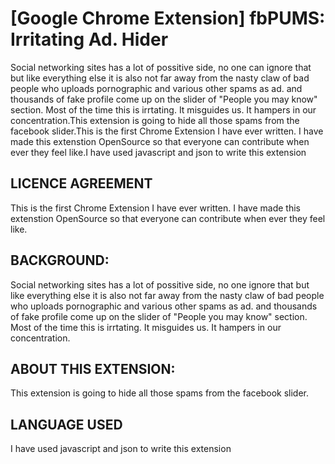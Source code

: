 <h1>[Google Chrome Extension] fbPUMS: Irritating Ad. Hider</h1>
Social networking sites has a lot of possitive side, no one can ignore that but like everything else it is also not far away from the nasty claw of bad people who uploads pornographic and various other spams as ad. and thousands of fake profile come up on the slider of "People you may know" section. Most of the time this is irrtating. It misguides us. It hampers in our concentration.This extension is going to hide all those spams from the facebook slider.This is the first Chrome Extension I have ever written. I have made this extenstion OpenSource so that everyone can contribute when ever they feel like.I have used javascript and json to write this extension


<h2>LICENCE AGREEMENT</h2>
This is the first Chrome Extension I have ever written. I have made this extenstion OpenSource so that everyone can contribute when ever they feel like.

<h2>BACKGROUND:</h2>

Social networking sites has a lot of possitive side, no one ignore that but like everything else it is also not far away from the nasty claw of bad people who uploads pornographic and various other spams as ad. and thousands of fake profile come up on the slider of "People you may know" section. Most of the time this is irrtating. It misguides us. It hampers in our concentration.

<h2>ABOUT THIS EXTENSION:</h2>

This extension is going to hide all those spams from the facebook slider.

<h2>LANGUAGE USED</h2>

I have used javascript and json to write this extension
